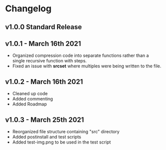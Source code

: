 # Changelog

## v1.0.0 Standard Release

## v1.0.1 - March 16th 2021

- Organized compression code into separate functions rather than a single recursive function with steps.
- Fixed an issue with **srcset** where multiples were being written to the file.

## v1.0.2 - March 16th 2021

- Cleaned up code
- Added commenting
- Added Roadmap

## v1.0.3 - March 25th 2021

- Reorganized file structure containing "src" directory
- Added postinstall and test scripts
- Added test-img.png to be used in the test script